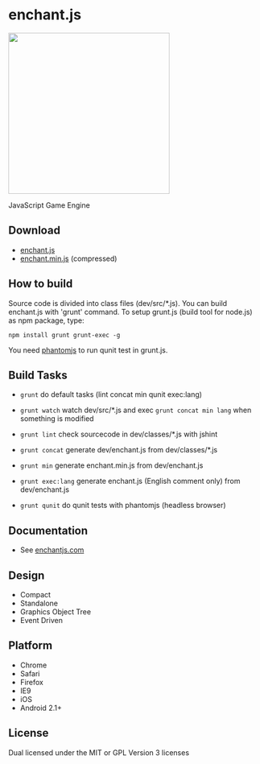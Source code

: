 enchant.js
==========

<img src="http://github.com/wise9/enchant.js/raw/master/enchant.png" width="320" height="320">

JavaScript Game Engine

Download
--------

- [enchant.js](http://github.com/wise9/enchant.js/raw/master/enchant.js)
- [enchant.min.js](http://github.com/wise9/enchant.js/raw/master/enchant.min.js) (compressed)

How to build
------------

Source code is divided into class files (dev/src/*.js). You can build enchant.js with 'grunt' command.
To setup grunt.js (build tool for node.js) as npm package, type:

    npm install grunt grunt-exec -g

You need [phantomjs](http://code.google.com/p/phantomjs/) to run qunit test in grunt.js.

Build Tasks
-----------

- `grunt` do default tasks (lint concat min qunit exec:lang)
- `grunt watch` watch dev/src/*.js and exec `grunt concat min lang` when something is modified

- `grunt lint` check sourcecode in dev/classes/*.js with jshint
- `grunt concat` generate dev/enchant.js from dev/classes/*.js
- `grunt min` generate enchant.min.js from dev/enchant.js
- `grunt exec:lang` generate enchant.js (English comment only) from dev/enchant.js
- `grunt qunit` do qunit tests with phantomjs (headless browser)


Documentation
-------------

- See [enchantjs.com](http://enchantjs.com)

Design
------

- Compact
- Standalone
- Graphics Object Tree
- Event Driven

Platform
--------

- Chrome
- Safari
- Firefox
- IE9 
- iOS
- Android 2.1+

License
-------

Dual licensed under the MIT or GPL Version 3 licenses
